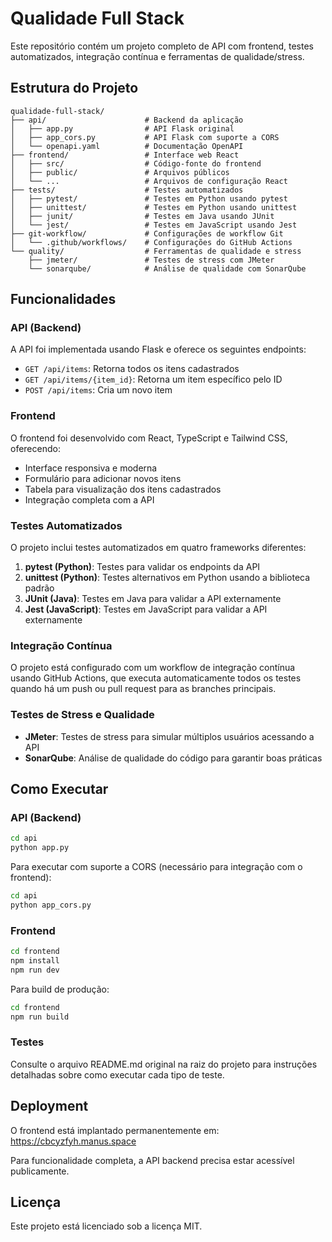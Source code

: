 # Qualidade Full Stack

Este repositório contém um projeto completo de API com frontend, testes automatizados, integração contínua e ferramentas de qualidade/stress.

## Estrutura do Projeto

```
qualidade-full-stack/
├── api/                      # Backend da aplicação
│   ├── app.py                # API Flask original
│   ├── app_cors.py           # API Flask com suporte a CORS
│   └── openapi.yaml          # Documentação OpenAPI
├── frontend/                 # Interface web React
│   ├── src/                  # Código-fonte do frontend
│   ├── public/               # Arquivos públicos
│   └── ...                   # Arquivos de configuração React
├── tests/                    # Testes automatizados
│   ├── pytest/               # Testes em Python usando pytest
│   ├── unittest/             # Testes em Python usando unittest
│   ├── junit/                # Testes em Java usando JUnit
│   └── jest/                 # Testes em JavaScript usando Jest
├── git-workflow/             # Configurações de workflow Git
│   └── .github/workflows/    # Configurações do GitHub Actions
└── quality/                  # Ferramentas de qualidade e stress
    ├── jmeter/               # Testes de stress com JMeter
    └── sonarqube/            # Análise de qualidade com SonarQube
```

## Funcionalidades

### API (Backend)

A API foi implementada usando Flask e oferece os seguintes endpoints:

- `GET /api/items`: Retorna todos os itens cadastrados
- `GET /api/items/{item_id}`: Retorna um item específico pelo ID
- `POST /api/items`: Cria um novo item

### Frontend

O frontend foi desenvolvido com React, TypeScript e Tailwind CSS, oferecendo:

- Interface responsiva e moderna
- Formulário para adicionar novos itens
- Tabela para visualização dos itens cadastrados
- Integração completa com a API

### Testes Automatizados

O projeto inclui testes automatizados em quatro frameworks diferentes:

1. **pytest (Python)**: Testes para validar os endpoints da API
2. **unittest (Python)**: Testes alternativos em Python usando a biblioteca padrão
3. **JUnit (Java)**: Testes em Java para validar a API externamente
4. **Jest (JavaScript)**: Testes em JavaScript para validar a API externamente

### Integração Contínua

O projeto está configurado com um workflow de integração contínua usando GitHub Actions, que executa automaticamente todos os testes quando há um push ou pull request para as branches principais.

### Testes de Stress e Qualidade

- **JMeter**: Testes de stress para simular múltiplos usuários acessando a API
- **SonarQube**: Análise de qualidade do código para garantir boas práticas

## Como Executar

### API (Backend)

```bash
cd api
python app.py
```

Para executar com suporte a CORS (necessário para integração com o frontend):

```bash
cd api
python app_cors.py
```

### Frontend

```bash
cd frontend
npm install
npm run dev
```

Para build de produção:

```bash
cd frontend
npm run build
```

### Testes

Consulte o arquivo README.md original na raiz do projeto para instruções detalhadas sobre como executar cada tipo de teste.

## Deployment

O frontend está implantado permanentemente em: https://cbcyzfyh.manus.space

Para funcionalidade completa, a API backend precisa estar acessível publicamente.

## Licença

Este projeto está licenciado sob a licença MIT.
